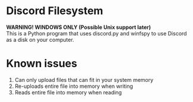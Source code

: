 # Discord Filesystem
<b>WARNING! WINDOWS ONLY (Possible Unix support later)</b></br>
This is a Python program that uses discord.py and winfspy to use Discord as a disk on your computer.
# Known issues
<ol>
  <li>Can only upload files that can fit in your system memory</li>
  <li>Re-uploads entire file into memory when writing</li>
  <li>Reads entire file into memory when reading</li>
</ol>
